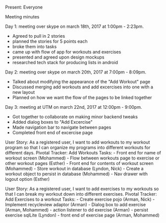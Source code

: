 Present: Everyone

Meeting minutes

Day 1: meeting over skype on march 18th, 2017 at 1:00pm - 2:23pm.

- Agreed to pull in 2 stories
- planned the stories for 5 points each
- broke them into tasks
- came up with flow of app for workouts and exercises
- presented and agreed upon design mockups
- researched tech stack for producing lists in android

Day 2: meeting over skype on march 20th, 2017 at 7:00pm - 8:09pm.

- Talked about modifying the appearance of the "Add Workout" page
- Discussed merging add workouts and add excercises into one with a new layout
- Planned on how we want the flow of the pages to be linked together

Day 3: meeting at UTM on march 22nd, 2017 at 12:00pm - 9:00pm.

- Got together to collaborate on making minor backend tweaks
- Added dialog boxes to "Add Excercise"
- Made navigation bar to navigate between pages
- Completed front end of excercise page


User Story: As a registered user, I want to add workouts to my workout program so that I can organize my programs into different workouts for different days.
	Pivotal Tracker: Add Workouts
			Tasks: 
				- Front end for name of workout screen (Mohammed)
				- Flow between workouts page to exercise or other workout pages (Esther)
				- Front end for contents of workout screen (Mohammed)
				- Store workout in database (Lyndon, Nick)
				- Create a workout object to persist in database (Mohammed)
				- Nav drawer with logout option (Esther)

User Story: As a registered user, I want to add exercises to my workouts so that I can break my workout down into different exercises.
	Pivotal Tracker: Add Exercises to a workout
			Tasks: 
				- Create exercise pojo (Arman, Nick)
				- Implement recycleview adaptor (Arman)
				- Dialog box to add exercise (Arman, Mohammed)
				- action listener to dd exercise (Arman)
				- persist exercise sqlLite (Lyndon)
				- front end of exercise page (Arman, Mohammed)

